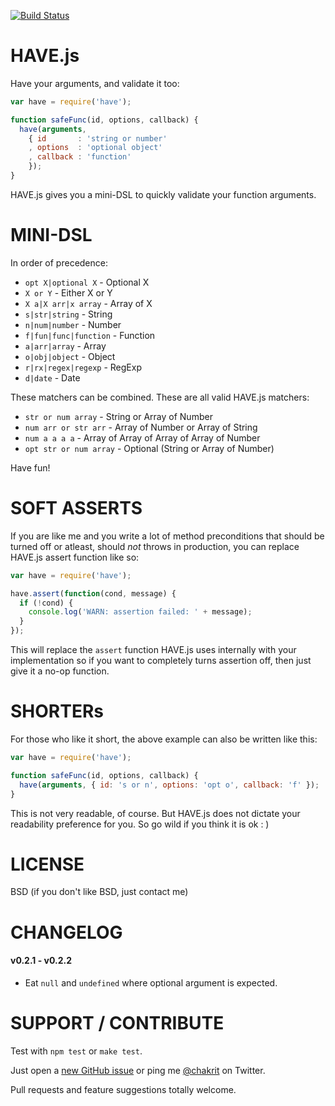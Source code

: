 
[![Build Status](https://travis-ci.org/chakrit/have.png?branch=master)](https://travis-ci.org/chakrit/have)

# HAVE.js

Have your arguments, and validate it too:

```js
var have = require('have');

function safeFunc(id, options, callback) {
  have(arguments,
    { id       : 'string or number'
    , options  : 'optional object'
    , callback : 'function'
    });
}
```

HAVE.js gives you a mini-DSL to quickly validate your function arguments.

# MINI-DSL

In order of precedence:

* `opt X|optional X` - Optional X
* `X or Y` - Either X or Y
* `X a|X arr|x array` - Array of X
* `s|str|string` - String
* `n|num|number` - Number
* `f|fun|func|function` - Function
* `a|arr|array` - Array
* `o|obj|object` - Object
* `r|rx|regex|regexp` - RegExp
* `d|date` - Date

These matchers can be combined. These are all valid HAVE.js matchers:

* `str or num array` - String or Array of Number
* `num arr or str arr` - Array of Number or Array of String
* `num a a a a` - Array of Array of Array of Array of Number
* `opt str or num array` - Optional (String or Array of Number)

Have fun!

# SOFT ASSERTS

If you are like me and you write a lot of method preconditions that should be turned off
or atleast, should *not* throws in production, you can replace HAVE.js assert function
like so:

```js
var have = require('have');

have.assert(function(cond, message) {
  if (!cond) {
    console.log('WARN: assertion failed: ' + message);
  }
});
```

This will replace the `assert` function HAVE.js uses internally with your implementation
so if you want to completely turns assertion off, then just give it a no-op function.

# SHORTERs

For those who like it short, the above example can also be written like this:

```js
var have = require('have');

function safeFunc(id, options, callback) {
  have(arguments, { id: 's or n', options: 'opt o', callback: 'f' });
}
```

This is not very readable, of course. But HAVE.js does not dictate your readability
preference for you. So go wild if you think it is ok : )

# LICENSE

BSD (if you don't like BSD, just contact me)

# CHANGELOG

#### v0.2.1 - v0.2.2

* Eat `null` and `undefined` where optional argument is expected.

# SUPPORT / CONTRIBUTE

Test with `npm test` or `make test`.

Just open a [new GitHub issue](https://github.com/chakrit/have/issues/new) or ping me
[@chakrit](https://twitter.com/chakrit) on Twitter.

Pull requests and feature suggestions totally welcome.

